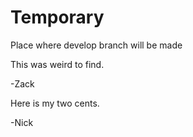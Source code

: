 # Temporary
Place where develop branch will be made

This was weird to find.

-Zack

Here is my two cents.

-Nick
